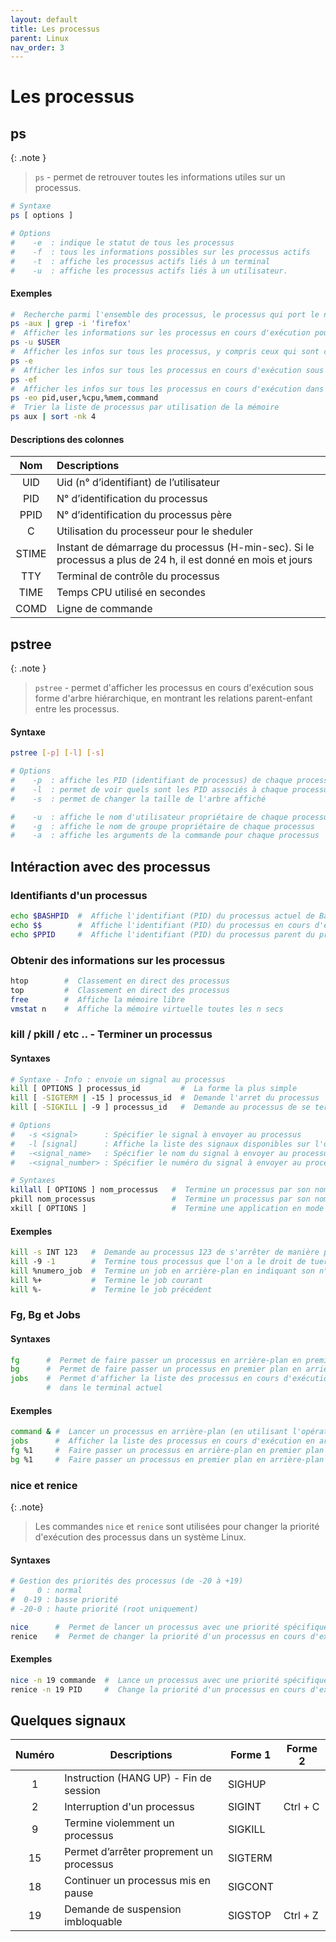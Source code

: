 ```yaml
---
layout: default
title: Les processus
parent: Linux
nav_order: 3
---
```


# Les processus

## ps

{: .note }

> `ps` - permet de retrouver toutes les informations utiles sur un processus.

```bash
# Syntaxe
ps [ options ]

# Options
#    -e  : indique le statut de tous les processus
#    -f  : tous les informations possibles sur les processus actifs
#    -t  : affiche les processus actifs liés à un terminal
#    -u  : affiche les processus actifs liés à un utilisateur.
```

#### Exemples

```bash
#  Recherche parmi l'ensemble des processus, le processus qui port le nom 'firefox'
ps -aux | grep -i 'firefox'
#  Afficher les informations sur les processus en cours d'exécution pour l'utilisateur courant
ps -u $USER
#  Afficher les infos sur tous les processus, y compris ceux qui sont cachés
ps -e
#  Afficher les infos sur tous les processus en cours d'exécution sous forme de liste détaillée
ps -ef
#  Afficher les infos sur tous les processus en cours d'exécution dans un format spécifique
ps -eo pid,user,%cpu,%mem,command
#  Trier la liste de processus par utilisation de la mémoire
ps aux | sort -nk 4
```

#### Descriptions des colonnes

|  Nom  | Descriptions                                                                                                 |
| :---: | :----------------------------------------------------------------------------------------------------------- |
|  UID  | Uid (n° d’identifiant) de l’utilisateur                                                                      |
|  PID  | N° d’identification du processus                                                                             |
| PPID  | N° d’identification du processus père                                                                        |
|   C   | Utilisation du processeur pour le sheduler                                                                   |
| STIME | Instant de démarrage du processus (H-min-sec). Si le processus a plus de 24 h, il est donné en mois et jours |
|  TTY  | Terminal de contrôle du processus                                                                            |
| TIME  | Temps CPU utilisé en secondes                                                                                |
| COMD  | Ligne de commande                                                                                            |

## pstree

{: .note }

> `pstree` - permet d'afficher les processus en cours d'exécution sous forme d'arbre hiérarchique, en montrant les relations parent-enfant entre les processus.

#### Syntaxe

```bash
pstree [-p] [-l] [-s]

# Options
#    -p  : affiche les PID (identifiant de processus) de chaque processus dans l'arbre
#    -l  : permet de voir quels sont les PID associés à chaque processus dans l'arbre
#    -s  : permet de changer la taille de l'arbre affiché

#    -u  : affiche le nom d'utilisateur propriétaire de chaque processus
#    -g  : affiche le nom de groupe propriétaire de chaque processus
#    -a  : affiche les arguments de la commande pour chaque processus
```

## Intéraction avec des processus

### Identifiants d'un processus

```bash
echo $BASHPID  #  Affiche l'identifiant (PID) du processus actuel de Bash.
echo $$        #  Affiche l'identifiant (PID) du processus en cours d'exécution.
echo $PPID     #  Affiche l'identifiant (PID) du processus parent du processus en cours d'exécution.
```

### Obtenir des informations sur les processus

```bash
htop        #  Classement en direct des processus
top         #  Classement en direct des processus
free        #  Affiche la mémoire libre
vmstat n    #  Affiche la mémoire virtuelle toutes les n secs
```

### kill / pkill / etc .. - Terminer un processus

#### Syntaxes

```bash
# Syntaxe - Info : envoie un signal au processus
kill [ OPTIONS ] processus_id         #  La forme la plus simple
kill [ -SIGTERM | -15 ] processus_id  #  Demande l'arret du processus
kill [ -SIGKILL | -9 ] processus_id   #  Demande au processus de se terminer

# Options
#   -s <signal>      : Spécifier le signal à envoyer au processus
#   -l [signal]      : Affiche la liste des signaux disponibles sur l'os et leut numéro associé.
#   -<signal_name>   : Spécifier le nom du signal à envoyer au processus
#   -<signal_number> : Spécifier le numéro du signal à envoyer au processus
```

```bash
# Syntaxes
killall [ OPTIONS ] nom_processus   #  Termine un processus par son nom
pkill nom_processus                 #  Termine un processus par son nom
xkill [ OPTIONS ]                   #  Termine une application en mode graphique
```

#### Exemples

```bash
kill -s INT 123   #  Demande au processus 123 de s'arrêter de manière propre
kill ­-9 -­1        #  Termine tous processus que l'on a le droit de tuer
kill %numero_job  #  Termine un job en arrière-plan en indiquant son n° de job
kill %+           #  Termine le job courant
kill %-           #  Termine le job précédent
```

### Fg, Bg et Jobs

#### Syntaxes

```bash
fg      #  Permet de faire passer un processus en arrière-plan en premier plan
bg      #  Permet de faire passer un processus en premier plan en arrière-plan (et donc le réveiller)
jobs    #  Permet d'afficher la liste des processus en cours d'exécution en arrière-plan
        #  dans le terminal actuel
```

#### Exemples

```bash
command & #  Lancer un processus en arrière-plan (en utilisant l'opérateur &)
jobs      #  Afficher la liste des processus en cours d'exécution en arrière-plan
fg %1     #  Faire passer un processus en arrière-plan en premier plan (fg suivi de l'id du processus)
bg %1     #  Faire passer un processus en premier plan en arrière-plan (bg suivi de l'id du processus)
```

### nice et renice

{: .note}

> Les commandes `nice` et `renice` sont utilisées pour changer la priorité d'exécution des processus dans un système Linux.

#### Syntaxes

```bash
# Gestion des priorités des processus (de -20 à +19)
#     0 : normal
#  0-19 : basse priorité
# -20-0 : haute priorité (root uniquement)

nice      #  Permet de lancer un processus avec une priorité spécifique. (Par défaut la priorité est de 0)
renice    #  Permet de changer la priorité d'un processus en cours d'exécution.
```

#### Exemples

```bash
nice -n 19 commande  #  Lance un processus avec une priorité spécifique
renice -n 19 PID     #  Change la priorité d'un processus en cours d'exécution (priorité suivi du pid)
```

## Quelques signaux

| Numéro | Descriptions                             | Forme 1 | Forme 2  |
| :----: | ---------------------------------------- | ------- | -------- |
|   1    | Instruction (HANG UP) - Fin de session   | SIGHUP  |          |
|   2    | Interruption d'un processus              | SIGINT  | Ctrl + C |
|   9    | Termine violemment un processus          | SIGKILL |          |
|   15   | Permet d’arrêter proprement un processus | SIGTERM |          |
|   18   | Continuer un processus mis en pause      | SIGCONT |          |
|   19   | Demande de suspension imbloquable        | SIGSTOP | Ctrl + Z |
